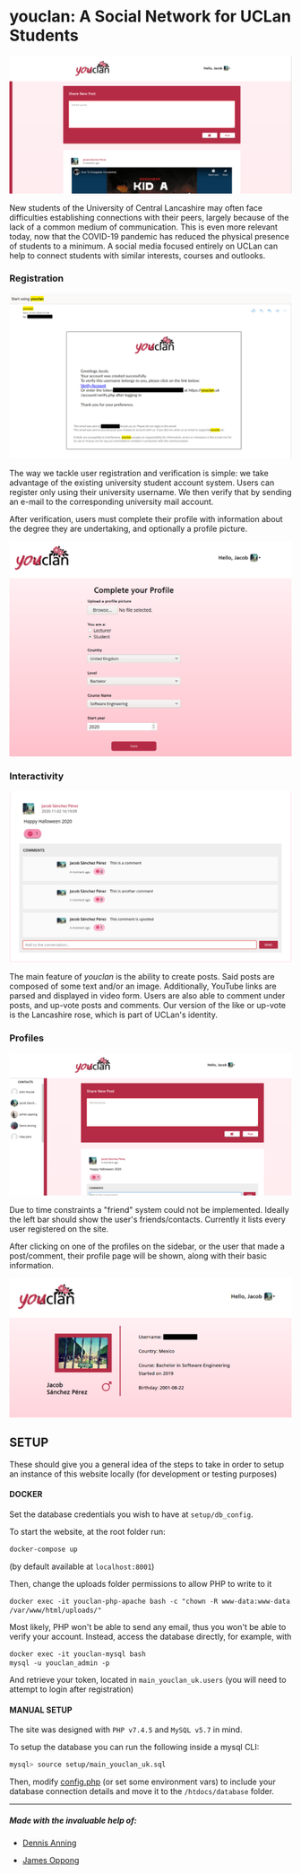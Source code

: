 # youclan: A Social Network for UCLan Students



<img src="./screenshots/01.png" alt="image" style="zoom: 50%;" />





New students of the University of Central Lancashire may often face difficulties establishing connections with their peers, largely because of the lack of a common medium of communication. This is even more relevant today, now that the COVID-19 pandemic has reduced the physical presence of students to a minimum. A social media focused entirely on UCLan can help to connect students with similar interests, courses and outlooks.



### Registration



<img src="./screenshots/05.png" alt="image" style="zoom: 67%;" />



The way we tackle user registration and verification is simple: we take advantage of the existing university student account system. Users can register only using their university username. We then verify that by sending an e-mail to the corresponding university mail account. 



After verification, users must complete their profile with information about the degree they are undertaking, and optionally a profile picture.



<img src="./screenshots/04.png" alt="image" style="zoom: 67%;" />



### Interactivity



<img src="./screenshots/06.png" alt="image" style="zoom: 67%;" />



The main feature of *youclan* is the ability to create posts. Said posts are composed of some text and/or an image. Additionally, YouTube links are parsed and displayed in video form. Users are also able to comment under posts, and up-vote posts and comments. Our version of the like or up-vote is the Lancashire rose, which is part of UCLan's identity.




### Profiles



<img src="./screenshots/02.png" alt="image" style="zoom: 50%;" />



Due to time constraints a "friend" system could not be implemented. Ideally the left bar should show the user's friends/contacts. Currently it lists every user registered on the site.



After clicking on one of the profiles on the sidebar, or the user that made a post/comment, their profile page will be shown, along with their basic information.



<img src="./screenshots/03.png" alt="image" style="zoom: 67%;" />







## SETUP

These should give you a general idea of the steps to take in order to setup an instance of this website locally (for development or testing purposes)



#### DOCKER

Set the database credentials you wish to have at `setup/db_config`.

To start the website, at the root folder run:

```bash
docker-compose up
```

(by default available at `localhost:8001`)



Then, change the uploads folder permissions to allow PHP to write to it

```
docker exec -it youclan-php-apache bash -c "chown -R www-data:www-data /var/www/html/uploads/"
```



Most likely, PHP won't be able to send any email, thus you won't be able to verify your account. Instead, access the database directly, for example, with

```
docker exec -it youclan-mysql bash
mysql -u youclan_admin -p
```

And retrieve your token, located in `main_youclan_uk.users` (you will need to attempt to login after registration)



#### MANUAL SETUP

The site was designed with `PHP v7.4.5` and `MySQL v5.7` in mind.

To setup the database you can run the following inside a mysql CLI:

```bash
mysql> source setup/main_youclan_uk.sql
```

Then, modify [config.php](setup/config.php) (or set some environment vars) to include your database connection details and move it to the `/htdocs/database` folder.



---

##### **Made with the invaluable help of:**

- [Dennis Anning](https://www.linkedin.com/in/denis-anning-40b7b21a1/)

- [James Oppong](https://www.linkedin.com/in/james-mclean-oppong-356693175/)

 

